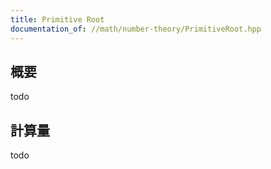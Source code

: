 ```yaml
---
title: Primitive Root
documentation_of: //math/number-theory/PrimitiveRoot.hpp
---
```


## 概要

todo

## 計算量
todo